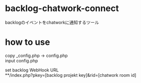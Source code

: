 # backlog-chatwork-connect  
backlogのイベントをchatworkに通知するツール  
  
  
# how to use  
copy _config.php -> config.php  
input config.php  
  
set backlog WebHook URL  
**/index.php?pkey=[backlog projekt key]&rid=[chatwork room id]  
  